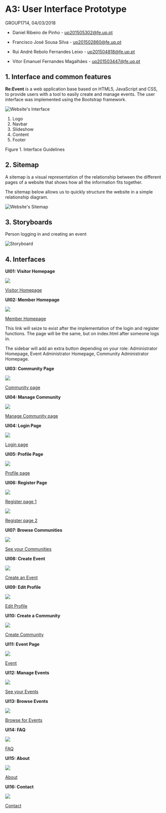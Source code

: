 # A3: User Interface Prototype

GROUP1714, 04/03/2018 

* Daniel Ribeiro de Pinho - up201505302@fe.up.pt 

* Francisco José Sousa Silva - up201502860@fe.up.pt 

* Rui André Rebolo Fernandes Leixo - up201504818@fe.up.pt 

* Vitor Emanuel Fernandes Magalhães - up201503447@fe.up.pt 

 
## 1. Interface and common features

**Re:Event** is a web application base based on HTML5, JavaScript and CSS, to provide users with a tool to easily create and manage events. The user interface was implemented using the Bootstrap framework.

![Website's Interface](https://raw.githubusercontent.com/LastLombax/lbaw1714/master/homepage%20guideline.png?token=AYlAMbOfrgl5U3aSqj0eTh1-Y3D-T-HJks5apQj6wA%3D%3D "Interface")

1. Logo
2. Navbar
3. Slideshow
4. Content
5. Footer

Figure 1. Interface Guidelines

 
## 2. Sitemap

A sitemap is a visual representation of the relationship between the different pages of a website that shows how all the information fits together.

The sitemap below allows us to quickly structure the website in a simple relationship diagram.
 
![Website's Sitemap](https://raw.githubusercontent.com/LastLombax/lbaw1714/master/SiteMap%20(1).png?token=AYlAMWffcHxdtJc_cff_HUW8s7PHp8xZks5aoVjuwA%3D%3D "Sitemap")
 
## 3. Storyboards
 
Person logging in and creating an event

![Storyboard](https://raw.githubusercontent.com/LastLombax/lbaw1714/master/Interfaces'%20screenshots/storyboard.png?token=AYlAMSDBDxis-YDUYTgseZd8v0qLTouEks5apSZQwA%3D%3D)
 
## 4. Interfaces

**UI01: Visitor Homepage**

![](https://raw.githubusercontent.com/LastLombax/lbaw1714/master/Interfaces'%20screenshots/visitorHomepage.png?token=AYlAMVo_VNTfVWXJ7c7RQNNUJko3zys9ks5apRviwA%3D%3D)

[Visitor Homepage](https://lastlombax.github.io/lbaw1714/index.html)

**UI02: Member Homepage**

![](https://raw.githubusercontent.com/LastLombax/lbaw1714/master/Interfaces'%20screenshots/memberHomepage.png?token=AYlAMU08bsnF3Hi768CWZaFw3skYgefqks5apRwywA%3D%3D)

[Member Homepage](https://lastlombax.github.io/lbaw1714/memberHomepage.html)

This link will seize to exist after the implementation of the login and register functions. 
The page will be the same, but on index.html after someone logs in.

The sidebar will add an extra button depending on your role: Administrator Homepage, Event Administrator Homepage,
Community Administrator Homepage.

**UI03: Community Page**

![](https://raw.githubusercontent.com/LastLombax/lbaw1714/master/Interfaces'%20screenshots/community%20page.PNG?token=AYlAMVHJzKvRjmuIgNeZFDGmBO4hfkxKks5apGOXwA%3D%3D)

[Community page](https://lastlombax.github.io/lbaw1714/community.html)

**UI04: Manage Community**

![](https://raw.githubusercontent.com/LastLombax/lbaw1714/master/Interfaces'%20screenshots/edit%20community%20page.PNG?token=AYlAMQ_jldy5OrIY_kNUNZtYXfKLuCkzks5apGQlwA%3D%3D)

[Manage Community page](https://lastlombax.github.io/lbaw1714/editCommunity.html)

**UI04: Login Page**

![](https://raw.githubusercontent.com/LastLombax/lbaw1714/master/Interfaces'%20screenshots/login%20page.PNG?token=AYlAMbqBseXi1vwEjui4O87qnWeSfapSks5apGQnwA%3D%3D)

[Login page](https://lastlombax.github.io/lbaw1714/login.html)

**UI05: Profile Page**

![](https://raw.githubusercontent.com/LastLombax/lbaw1714/master/Interfaces'%20screenshots/profile%20page.PNG?token=AYlAMYT3B01DuKUcsBLQSsACZCAYZne1ks5apGQpwA%3D%3D)

[Profile page](https://lastlombax.github.io/lbaw1714/profile.html)

**UI06: Register Page**

![](https://raw.githubusercontent.com/LastLombax/lbaw1714/master/Interfaces'%20screenshots/register%20page%201.PNG?token=AYlAMWr4lHIdE2-BcfUudhtiihvJLiUJks5apGQrwA%3D%3D)

[Register page 1](https://lastlombax.github.io/lbaw1714/register.html)


![](https://raw.githubusercontent.com/LastLombax/lbaw1714/master/Interfaces'%20screenshots/register%20page%202.PNG?token=AYlAMSKPdIfoEKsA-wzDqoREgDeJoBaAks5apGQtwA%3D%3D)

[Register page 2](https://lastlombax.github.io/lbaw1714/register2.html)

**UI07: Browse Communities**

![](https://raw.githubusercontent.com/LastLombax/lbaw1714/master/Interfaces'%20screenshots/view%20communities%20page.PNG?token=AYlAMU60pPe50LykzbZPg7Huj0Ioy1saks5apGQvwA%3D%3D)

[See your Communities](https://lastlombax.github.io/lbaw1714/viewCommunities.html)


**UI08: Create Event**

![](https://raw.githubusercontent.com/LastLombax/lbaw1714/master/Interfaces'%20screenshots/createEvent.png?token=AYlAMZ7xnUxOlZfb0sSukTqJG2GJ33Smks5apR21wA%3D%3D)

[Create an Event](https://lastlombax.github.io/lbaw1714/createEvent.html)


**UI09: Edit Profile**

![](https://raw.githubusercontent.com/LastLombax/lbaw1714/master/Interfaces'%20screenshots/editProfile.png?token=AYlAMar3V6u3AUOf28Rp6VmGYmkMtH5Aks5apR24wA%3D%3D)

[Edit Profile](https://lastlombax.github.io/lbaw1714/editProfile.html)

**UI10: Create a Community**

![](https://raw.githubusercontent.com/LastLombax/lbaw1714/master/Interfaces'%20screenshots/createCommunity.png?token=AYlAMe0xKpMEX51owt_g9zBi0mc57aIjks5apR5YwA%3D%3D)

[Create Community](https://lastlombax.github.io/lbaw1714/createCommunity.html)

**UI11: Event Page**

![](https://raw.githubusercontent.com/LastLombax/lbaw1714/master/Interfaces'%20screenshots/evenPage.png?token=AYlAMbWSkps8k6lJ2x4FMsIOJugnev1Qks5apSFCwA%3D%3D)

[Event](https://lastlombax.github.io/lbaw1714/event.html)

**UI12: Manage Events**

![](https://raw.githubusercontent.com/LastLombax/lbaw1714/master/Interfaces'%20screenshots/manageEvents.png?token=AYlAMcdK_O4ueD1sQGO0r6OjSofJoSBoks5apSF3wA%3D%3D)

[See your Events](https://lastlombax.github.io/lbaw1714/manageEvents.html)

**UI13: Browse Events**

![](https://raw.githubusercontent.com/LastLombax/lbaw1714/master/Interfaces'%20screenshots/viewEvents.png?token=AYlAMeRYbpPjxhL6vukYz6LvUrn5y6Xgks5apSGGwA%3D%3D)

[Browse for Events](https://lastlombax.github.io/lbaw1714/viewEvents.html)

**UI14: FAQ**

![](https://raw.githubusercontent.com/LastLombax/lbaw1714/master/Interfaces'%20screenshots/faq.png?token=AYlAMYN7Ec8u8xL2wj17Na2yAL00lD-Vks5apSFWwA%3D%3D)

[FAQ](https://lastlombax.github.io/lbaw1714/faq.html)

**UI15: About**

![](https://raw.githubusercontent.com/LastLombax/lbaw1714/master/Interfaces'%20screenshots/about.png?token=AYlAMSHQKncFnKz2Efd4jF-d1y_CmQ1tks5apSEgwA%3D%3D)

[About](https://lastlombax.github.io/lbaw1714/about.html)

**UI16: Contact**

![](https://raw.githubusercontent.com/LastLombax/lbaw1714/master/Interfaces'%20screenshots/createCommunity.png?token=AYlAMe0xKpMEX51owt_g9zBi0mc57aIjks5apR5YwA%3D%3D)

[Contact](https://lastlombax.github.io/lbaw1714/contact.html)

